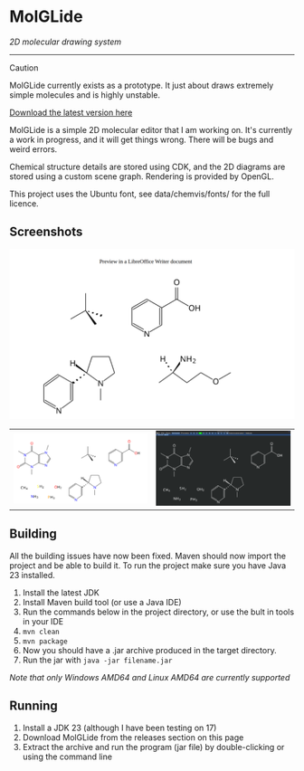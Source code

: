 # MolGLide
_2D molecular drawing system_
___

> [!CAUTION]
> MolGLide currently exists as a prototype. It just about draws extremely simple molecules and is highly unstable.

[Download the latest version here](https://github.com/JCox06/MolGLide/releases) 

MolGLide is a simple 2D molecular editor that I am working on.  It's currently a work in progress, and it will get things wrong. There will be bugs and weird errors.


Chemical structure details are stored using CDK, and the 2D diagrams are stored using a custom scene graph. Rendering is provided by OpenGL.

This project uses the Ubuntu font, see data/chemvis/fonts/ for the full licence.

## Screenshots

![MolGLide Screenshot](screenshots/v0.1.0/document.png)

|   |   |
|---|---|
|![MolGLide Screenshot](screenshots/v0.1.0/screenshot.png)|![MolGLide Editor image](screenshots/v0.1.0/editor.png)|

## Building
All the building issues have now been fixed. Maven should now import the project and be able to build it. To run the project make sure you have Java 23 installed.
1) Install the latest JDK
2) Install Maven build tool (or use a Java IDE)
3) Run the commands below in the project directory, or use the bult in tools in your IDE
4) `mvn clean`
5) `mvn package`
6) Now you should have a .jar archive produced in the target directory. 
7) Run the jar with `java -jar filename.jar`

_Note that only Windows AMD64 and Linux AMD64 are currently supported_

## Running
1) Install a JDK 23 (although I have been testing on 17)
2) Download MolGLide from the releases section on this page 
3) Extract the archive and run the program (jar file) by double-clicking or using the command line
